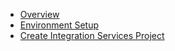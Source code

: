 - [Overview](overview.md)
- [Environment Setup](environment-setup.md)
- [Create Integration Services Project](create-integration-services-project.md)
